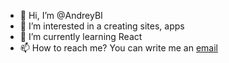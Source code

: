 - 👋 Hi, I’m @AndreyBI
- 👀 I’m interested in a creating sites, apps
- 🌱 I’m currently learning React
- 📫 How to reach me? You can write me an [email](mailto=baykalov.a.i.tt@gmail.com)

<!---
AndreyBI/AndreyBI is a ✨ special ✨ repository because its `README.md` (this file) appears on your GitHub profile.
You can click the Preview link to take a look at your changes.
--->
